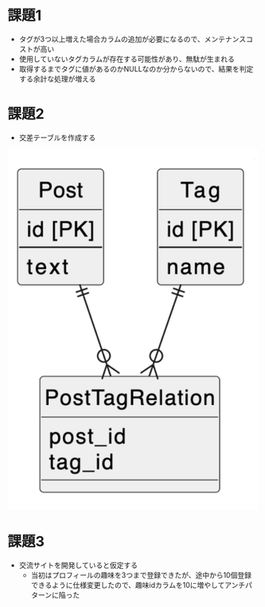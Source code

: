 # 課題1
- タグが3つ以上増えた場合カラムの追加が必要になるので、メンテナンスコストが高い
- 使用していないタグカラムが存在する可能性があり、無駄が生まれる
- 取得するまでタグに値があるのかNULLなのか分からないので、結果を判定する余計な処理が増える

# 課題2
- 交差テーブルを作成する

![](db7.png)

# 課題3
- 交流サイトを開発していると仮定する
    - 当初はプロフィールの趣味を3つまで登録できたが、途中から10個登録できるように仕様変更したので、趣味idカラムを10に増やしてアンチパターンに陥った
